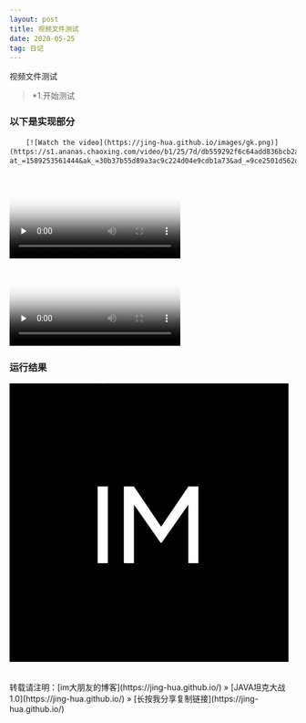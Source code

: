 ```yaml
---
layout: post
title: 视频文件测试
date: 2020-05-25
tag: 日记
---
```

视频文件测试
>*1.开始测试

### 以下是实现部分

		[![Watch the video](https://jing-hua.github.io/images/gk.png)](https://s1.ananas.chaoxing.com/video/b1/25/7d/db559292f6c64add836bcb2acc2af9f5/sd.mp4?at_=1589253561444&ak_=30b37b55d89a3ac9c224d04e9cdb1a73&ad_=9ce2501d562d35be901b82999b43b783)



<video id="video" controls="" preload="none" poster="http://media.w3.org/2010/05/sintel/poster.png">
      <source id="mp4" src="http://media.w3.org/2010/05/sintel/trailer.mp4" type="video/mp4">
      <source id="webm" src="http://media.w3.org/2010/05/sintel/trailer.webm" type="video/webm">
      <source id="ogv" src="http://media.w3.org/2010/05/sintel/trailer.ogv" type="video/ogg">
      <p>Your user agent does not support the HTML5 Video element.</p>
    </video>




<video id="video" controls="" preload="none" poster="http://media.w3.org/2010/05/sintel/poster.png">
  <source id="mp4" src="http://media.w3.org/2010/05/sintel/trailer.mp4" type="video/mp4">
</video>



### 运行结果

![](/images/favicon.png)

<br>
转载请注明：[im大朋友的博客](https://jing-hua.github.io/) » [JAVA坦克大战1.0](https://jing-hua.github.io/)  » [长按我分享复制链接](https://jing-hua.github.io/)  


